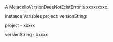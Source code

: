 A MetacelloVersionDoesNotExistError is xxxxxxxxx.Instance Variables	project:		<Object>	versionString:		<Object>project	- xxxxxversionString	- xxxxx